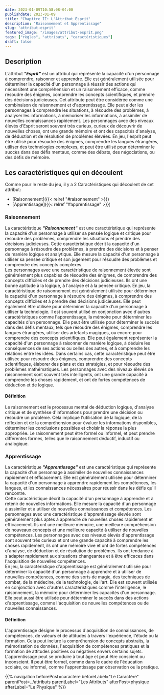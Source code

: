 ```yaml
---
date: 2023-01-09T10:58:08-04:00
publishdate: 2023-01-09
title: "Chapitre II: L'Attribut Esprit"
description: "Raisonnement et Apprentissage"
slug: 'attribut-esprit'
featured_image: "/images/attribut-esprit.png"
tags: ["règles", "attributs", "caractéristiques"]
draft: false
---
```


## Description
L’attribut ***"Esprit"*** est un attribut qui représente la capacité d'un personnage à comprendre, raisonner et apprendre. Elle est généralement utilisée pour déterminer la capacité d'un personnage à réussir des actions qui nécessitent une compréhension et un raisonnement efficace, comme résoudre des énigmes, comprendre les concepts scientifiques, et prendre des décisions judicieuses.
Cet attribute peut être considérée comme une combinaison de raisonnement et d'apprentissage. Elle peut aider les personnages à comprendre les situations, à résoudre des problèmes, à analyser les informations, à mémoriser les informations, à assimiler de nouvelles connaissances rapidement. Les personnages avec des niveaux élevés d'Esprit seront souvent très curieux, curieux de découvrir de nouvelles choses, ont une grande mémoire et ont des capacités d'analyse, de déduction et de résolution de problèmes élevées.
En jeu, l'esprit peut être utilisé pour résoudre des énigmes, comprendre les langues étrangères, utiliser des technologies complexes, et peut être utilisé pour déterminer le succès dans des défis mentaux, comme des débats, des négociations, ou des défis de mémoire.  

## Les caractéristiques qui en découlent
Comme pour le reste du jeu, il y a 2 Caractéristiques qui découlent de cet attribut:
* [Raisonnement]({{< relref "#raisonnement" >}})
* [Apprentissage]({{< relref "#apprentissage" >}})

### Raisonnement
La caractéristique ***"Raisonnement"*** est une caractéristique qui représente la capacité d'un personnage à utiliser sa pensée logique et critique pour résoudre des problèmes, comprendre les situations et prendre des décisions judicieuses. 
Cette caractéristique décrit la capacité d'un personnage à résoudre des problèmes, à prendre des décisions et à penser de manière logique et analytique. Elle mesure la capacité d'un personnage à utiliser sa pensée critique et son jugement pour résoudre des problèmes et comprendre des concepts complexes.  
Les personnages avec une caractéristique de raisonnement élevée sont généralement plus capables de résoudre des énigmes, de comprendre des concepts difficiles et de prendre des décisions judicieuses. Ils ont une bonne aptitude à la logique, à l'analyse et à la pensée critique.
En jeu, la caractéristique de raisonnement est généralement utilisée pour déterminer la capacité d'un personnage à résoudre des énigmes, à comprendre des concepts difficiles et à prendre des décisions judicieuses. Elle peut également être utilisée pour déterminer la capacité d'un personnage à utiliser la technologie. Il est souvent utilisé en conjonction avec d'autres caractéristiques comme l'apprentissage, la mémoire pour déterminer les capacités d'un personnage. Elle peut être utilisée pour déterminer le succès dans des défis mentaux, tels que résoudre des énigmes, comprendre les langues étrangères, utiliser des artefacts magiques, ou encore pour comprendre des concepts scientifiques.
Elle peut également représenter la capacité d'un personnage à raisonner de manière logique, à déduire les conséquences de ses actions ou celles des autres, et à comprendre les relations entre les idées.
Dans certains cas, cette caractéristique peut être utilisée pour résoudre des énigmes, comprendre des concepts scientifiques, élaborer des plans et des stratégies, et pour résoudre des problèmes mathématiques. Les personnages avec des niveaux élevés de raisonnement sont souvent très intelligents, ont une grande capacité à comprendre les choses rapidement, et ont de fortes compétences de déduction et de logique.  
#### Définition
Le raisonnement est le processus mental de déduction logique, d'analyse critique et de synthèse d'informations pour prendre une décision ou résoudre un problème. Cela implique l'utilisation de la logique, de la réflexion et de la compréhension pour évaluer les informations disponibles, déterminer les conclusions possibles et choisir la réponse la plus appropriée. Le raisonnement peut être formel ou informel, et peut prendre différentes formes, telles que le raisonnement déductif, inductif ou analogique.  

### Apprentissage
La caractéristique ***"Apprentissage"*** est une caractéristique qui représente la capacité d'un personnage à assimiler de nouvelles connaissances rapidement et efficacement. Elle est généralement utilisée pour déterminer la capacité d'un personnage à apprendre rapidement les compétences, les langues, et les connaissances nécessaires pour réussir dans les défis qu'il rencontre.  
Cette caractéristique décrit la capacité d'un personnage à apprendre et à retenir de nouvelles informations. Elle mesure la capacité d'un personnage à assimiler et à utiliser de nouvelles connaissances et compétences.
Les personnages avec une caractéristique d'apprentissage élevée sont généralement plus aptes à apprendre de nouvelles choses rapidement et efficacement. Ils ont une meilleure mémoire, une meilleure compréhension de nouveaux concepts et une meilleure capacité à utiliser de nouvelles compétences. Les personnages avec des niveaux élevés d'apprentissage sont souvent très curieux et ont une grande capacité à comprendre les choses rapidement, ils ont une mémoire vive et ont de fortes compétences d'analyse, de déduction et de résolution de problèmes. Ils ont tendance à s'adapter rapidement aux situations changeantes et à être efficaces dans l'acquisition de nouvelles compétences.  
En jeu, la caractéristique d'apprentissage est généralement utilisée pour déterminer la capacité d'un personnage à apprendre et à utiliser de nouvelles compétences, comme des sorts de magie, des techniques de combat, de la médecine, de la technologie, de l'art. Elle est souvent utilisée en conjonction avec d'autres caractéristiques comme l'intelligence, le raisonnement, la mémoire pour déterminer les capacités d'un personnage.  
Elle peut aussi être utilisée pour déterminer le succès dans des actions d'apprentissage, comme l'acquisition de nouvelles compétences ou de nouvelles connaissances.  
#### Définition
L'apprentissage désigne le processus d'acquisition de connaissances, de compétences, de valeurs et de attitudes à travers l'expérience, l'étude ou la formation. Cela peut inclure la compréhension de concepts abstraits, la mémorisation de données, l'acquisition de compétences pratiques et la formation de attitudes positives ou négatives envers certains sujets. L'apprentissage peut se produire à tout âge et peut être conscient ou inconscient. Il peut être formel, comme dans le cadre de l'éducation scolaire, ou informel, comme l'apprentissage par observation ou la pratique.  

{{% navigation beforePost=caractere beforeLabel="Le Caractère" parentPost=../attributs parentLabel="Les Attributs" afterPost=physique afterLabel="Le Physique" %}}